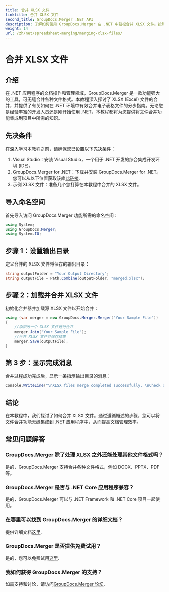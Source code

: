 ```yaml
---
title: 合并 XLSX 文件
linktitle: 合并 XLSX 文件
second_title: GroupDocs.Merger .NET API
description: 了解如何使用 GroupDocs.Merger 在 .NET 中轻松合并 XLSX 文件。按照此分步教程进行无缝文档管理。
weight: 14
url: /zh/net/spreadsheet-merging/merging-xlsx-files/
---
```


# 合并 XLSX 文件

## 介绍
在 .NET 应用程序的文档操作和管理领域，GroupDocs.Merger 是一款功能强大的工具，可无缝合并各种文件格式。本教程深入探讨了 XLSX (Excel) 文件的合并，并提供了有关如何在 .NET 环境中有效合并电子表格文件的分步指南。无论您是经验丰富的开发人员还是刚开始使用 .NET，本教程都将为您提供将文件合并功能集成到项目中所需的知识。
## 先决条件
在深入学习本教程之前，请确保您已设置以下先决条件：
1. Visual Studio：安装 Visual Studio，一个用于 .NET 开发的综合集成开发环境 (IDE)。
2. GroupDocs.Merger for .NET：下载并安装 GroupDocs.Merger for .NET。您可以从以下位置获取该库[此链接](https://releases.groupdocs.com/merger/net/).
3. 示例 XLSX 文件：准备几个您打算在本教程中合并的 XLSX 文件。

## 导入命名空间
首先导入访问 GroupDocs.Merger 功能所需的命名空间：
```csharp
using System; 
using GroupDocs.Merger;
using System.IO;
```
## 步骤 1：设置输出目录
定义合并的 XLSX 文件将保存的输出目录：
```csharp
string outputFolder = "Your Output Directory";
string outputFile = Path.Combine(outputFolder, "merged.xlsx");
```
## 步骤 2：加载并合并 XLSX 文件
初始化合并器并加载源 XLSX 文件以开始合并：
```csharp
using (var merger = new GroupDocs.Merger.Merger("Your Sample File"))
{
    //添加另一个 XLSX 文件进行合并
    merger.Join("Your Sample File");
    //合并 XLSX 文件并保存结果
    merger.Save(outputFile);
}
```
## 第 3 步：显示完成消息
合并过程成功完成后，显示一条指示输出目录的消息：
```csharp
Console.WriteLine("\nXLSX files merge completed successfully. \nCheck output in {0}", outputFolder);
```

## 结论
在本教程中，我们探讨了如何合并 XLSX 文件。通过遵循概述的步骤，您可以将文件合并功能无缝集成到 .NET 应用程序中，从而提高文档管理效率。

## 常见问题解答
### GroupDocs.Merger 除了处理 XLSX 之外还能处理其他文件格式吗？
是的，GroupDocs.Merger 支持合并各种文件格式，例如 DOCX、PPTX、PDF 等。
### GroupDocs.Merger 是否与 .NET Core 应用程序兼容？
是的，GroupDocs.Merger 可以与 .NET Framework 和 .NET Core 项目一起使用。
### 在哪里可以找到 GroupDocs.Merger 的详细文档？
提供详细文档[这里](https://tutorials.groupdocs.com/merger/net/).
### GroupDocs.Merger 是否提供免费试用？
是的，您可以免费试用[这里](https://releases.groupdocs.com/).
### 我如何获得 GroupDocs.Merger 的支持？
如需支持和讨论，请访问[GroupDocs.Merger 论坛](https://forum.groupdocs.com/c/merger/32).